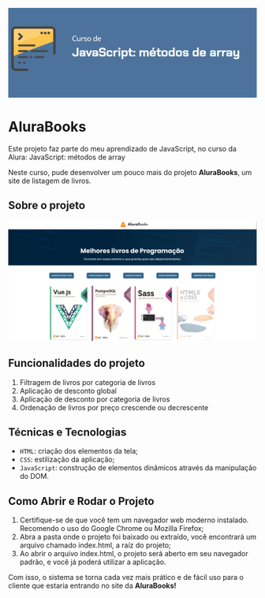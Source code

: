 ![](thumbnail.png)

# AluraBooks

Este projeto faz parte do meu aprendizado de JavaScript, no curso da Alura: JavaScript: métodos de array

Neste curso, pude desenvolver um pouco mais do projeto **AluraBooks**, um site de listagem de livros.

## Sobre o projeto

![](print.png)

## Funcionalidades do projeto

1. Filtragem de livros por categoria de livros
2. Aplicação de desconto global
3. Aplicação de desconto por categoria de livros
4. Ordenação de livros por preço crescende ou decrescente

## Técnicas e Tecnologias

- `HTML`: criação dos elementos da tela;
- `CSS`: estilização da aplicação;
- `JavaScript`: construção de elementos dinâmicos através da manipulação do DOM.

## Como Abrir e Rodar o Projeto

1. Certifique-se de que você tem um navegador web moderno instalado. Recomendo o uso do Google Chrome ou Mozilla Firefox;
2. Abra a pasta onde o projeto foi baixado ou extraído, você encontrará um arquivo chamado index.html, a raíz do projeto;
3. Ao abrir o arquivo index.html, o projeto será aberto em seu navegador padrão, e você já poderá utilizar a aplicação.

Com isso, o sistema se torna cada vez mais prático e de fácil uso para o cliente que estaria entrando no site da **AluraBooks!**
